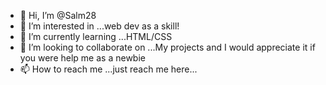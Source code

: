- 👋 Hi, I’m @Salm28 
- 👀 I’m interested in ...web dev as a skill!
- 🌱 I’m currently learning ...HTML/CSS
- 💞️ I’m looking to collaborate on ...My projects and I would appreciate it if you were help me as a newbie
- 📫 How to reach me ...just reach me here...

<!---
Salm28/Salm28 is a ✨ special ✨ repository because its `README.md` (this file) appears on your GitHub profile.
You can click the Preview link to take a look at your changes.
--->
